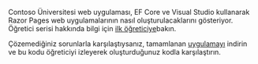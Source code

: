 Contoso Üniversitesi web uygulaması, EF Core ve Visual Studio kullanarak Razor Pages web uygulamalarının nasıl oluşturulacaklarını gösteriyor. Öğretici serisi hakkında bilgi için [ilk öğreticiye](xref:data/ef-rp/intro)bakın.

Çözemediğiniz sorunlarla karşılaştıysanız, tamamlanan [uygulamayı](https://github.com/dotnet/AspNetCore.Docs/tree/master/aspnetcore/data/ef-rp/intro/samples) indirin ve bu kodu öğreticiyi izleyerek oluşturduğunuz kodla karşılaştırın.
